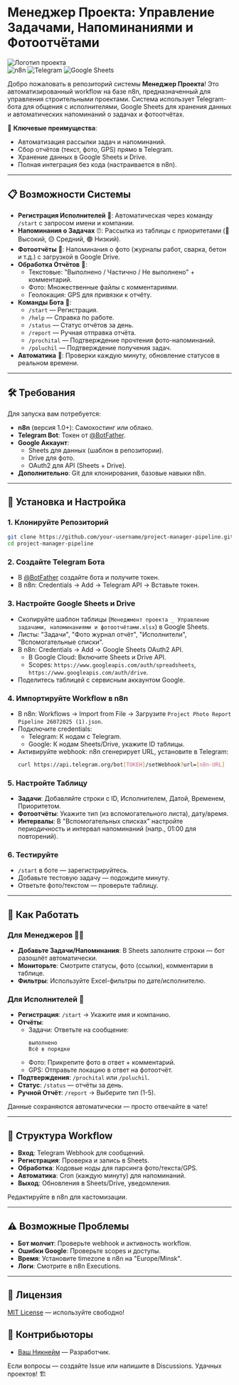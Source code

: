 # Менеджер Проекта: Управление Задачами, Напоминаниями и Фотоотчётами

![Логотип проекта](https://img.shields.io/badge/Версия-1.0-blue?style=flat-square&logo=github)  
![n8n](https://img.shields.io/badge/Платформа-n8n-orange?style=flat-square) ![Telegram](https://img.shields.io/badge/Интеграция-Telegram-blue?style=flat-square&logo=telegram) ![Google Sheets](https://img.shields.io/badge/Интеграция-Google%20Sheets-green?style=flat-square&logo=google)

Добро пожаловать в репозиторий системы **Менеджер Проекта**! Это автоматизированный workflow на базе n8n, предназначенный для управления строительными проектами. Система использует Telegram-бота для общения с исполнителями, Google Sheets для хранения данных и автоматических напоминаний о задачах и фотоотчётах.

🚀 **Ключевые преимущества**:
- Автоматизация рассылки задач и напоминаний.
- Сбор отчётов (текст, фото, GPS) прямо в Telegram.
- Хранение данных в Google Sheets и Drive.
- Полная интеграция без кода (настраивается в n8n).

---

## 📋 Возможности Системы

- **Регистрация Исполнителей** 👤: Автоматическая через команду `/start` с запросом имени и компании.
- **Напоминания о Задачах** ⏰: Рассылка из таблицы с приоритетами (🔴 Высокий, 🟡 Средний, 🟢 Низкий).
- **Фотоотчёты** 📸: Напоминания о фото (журналы работ, сварка, бетон и т.д.) с загрузкой в Google Drive.
- **Обработка Отчётов** 📝:
  - Текстовые: "Выполнено / Частично / Не выполнено" + комментарий.
  - Фото: Множественные файлы с комментариями.
  - Геолокация: GPS для привязки к отчёту.
- **Команды Бота** 🤖:
  - `/start` — Регистрация.
  - `/help` — Справка по работе.
  - `/status` — Статус отчётов за день.
  - `/report` — Ручная отправка отчёта.
  - `/prochital` — Подтверждение прочтения фото-напоминаний.
  - `/poluchil` — Подтверждение получения задач.
- **Автоматика** 🔄: Проверки каждую минуту, обновление статусов в реальном времени.

---

## 🛠 Требования

Для запуска вам потребуется:
- **n8n** (версия 1.0+): Самохостинг или облако.
- **Telegram Bot**: Токен от [@BotFather](https://t.me/BotFather).
- **Google Аккаунт**:
  - Sheets для данных (шаблон в репозитории).
  - Drive для фото.
  - OAuth2 для API (Sheets + Drive).
- **Дополнительно**: Git для клонирования, базовые навыки n8n.

---

## 🚀 Установка и Настройка

### 1. Клонируйте Репозиторий
```bash
git clone https://github.com/your-username/project-manager-pipeline.git
cd project-manager-pipeline
```

### 2. Создайте Telegram Бота
- В [@BotFather](https://t.me/BotFather) создайте бота и получите токен.
- В n8n: Credentials → Add → Telegram API → Вставьте токен.

### 3. Настройте Google Sheets и Drive
- Скопируйте шаблон таблицы (`Менеджмент проекта _ Управление задачами, напоминаниями и фотоотчётами.xlsx`) в Google Sheets.
- Листы: "Задачи", "Фото журнал отчёт", "Исполнители", "Вспомогательные списки".
- В n8n: Credentials → Add → Google Sheets OAuth2 API.
  - В Google Cloud: Включите Sheets и Drive API.
  - Scopes: `https://www.googleapis.com/auth/spreadsheets`, `https://www.googleapis.com/auth/drive`.
- Поделитесь таблицей с сервисным аккаунтом Google.

### 4. Импортируйте Workflow в n8n
- В n8n: Workflows → Import from File → Загрузите `Project Photo Report Pipeline 26072025 (1).json`.
- Подключите credentials:
  - Telegram: К нодам с Telegram.
  - Google: К нодам Sheets/Drive, укажите ID таблицы.
- Активируйте webhook: n8n сгенерирует URL, установите в Telegram:  
  ```bash
  curl https://api.telegram.org/bot[ТОКЕН]/setWebhook?url=[n8n-URL]
  ```

### 5. Настройте Таблицу
- **Задачи**: Добавляйте строки с ID, Исполнителем, Датой, Временем, Приоритетом.
- **Фотоотчёты**: Укажите тип (из вспомогательного листа), дату/время.
- **Интервалы**: В "Вспомогательных списках" настройте периодичность и интервал напоминаний (напр., 01:00 для повторений).

### 6. Тестируйте
- `/start` в боте — зарегистрируйтесь.
- Добавьте тестовую задачу — подождите минуту.
- Ответьте фото/текстом — проверьте таблицу.

---

## 📖 Как Работать

### Для Менеджеров 🧑‍💼
- **Добавьте Задачи/Напоминания**: В Sheets заполните строки — бот разошлёт автоматически.
- **Мониторьте**: Смотрите статусы, фото (ссылки), комментарии в таблице.
- **Фильтры**: Используйте Excel-фильтры по дате/исполнителю.

### Для Исполнителей 👷
- **Регистрация**: `/start` → Укажите имя и компанию.
- **Отчёты**:
  - Задачи: Ответьте на сообщение:  
    ```
    выполнено
    Всё в порядке
    ```
  - Фото: Прикрепите фото в ответ + комментарий.
  - GPS: Отправьте локацию в ответ на фотоотчёт.
- **Подтверждения**: `/prochital` или `/poluchil`.
- **Статус**: `/status` — отчёты за день.
- **Ручной Отчёт**: `/report` → Выберите тип (1-5).

Данные сохраняются автоматически — просто отвечайте в чате!

---

## 🔧 Структура Workflow
- **Вход**: Telegram Webhook для сообщений.
- **Регистрация**: Проверка и запись в Sheets.
- **Обработка**: Кодовые ноды для парсинга фото/текста/GPS.
- **Автоматика**: Cron (каждую минуту) для напоминаний.
- **Выход**: Обновления в Sheets/Drive, уведомления.

Редактируйте в n8n для кастомизации.

---

## ⚠️ Возможные Проблемы
- **Бот молчит**: Проверьте webhook и активность workflow.
- **Ошибки Google**: Проверьте scopes и доступы.
- **Время**: Установите timezone в n8n на "Europe/Minsk".
- **Логи**: Смотрите в n8n Executions.

---

## 📄 Лицензия
[MIT License](LICENSE) — используйте свободно!

## 👏 Контрибьюторы
- [Ваш Никнейм](https://github.com/your-username) — Разработчик.

Если вопросы — создайте Issue или напишите в Discussions. Удачных проектов! 🏗️